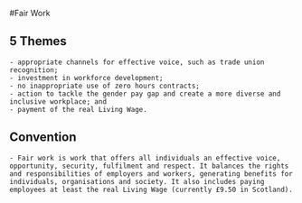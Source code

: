 #Fair Work

## 5 Themes
    - appropriate channels for effective voice, such as trade union recognition;
    - investment in workforce development;
    - no inappropriate use of zero hours contracts;
    - action to tackle the gender pay gap and create a more diverse and inclusive workplace; and
    - payment of the real Living Wage.

## Convention
    - Fair work is work that offers all individuals an effective voice, opportunity, security, fulfilment and respect. It balances the rights and responsibilities of employers and workers, generating benefits for individuals, organisations and society. It also includes paying employees at least the real Living Wage (currently £9.50 in Scotland). 
    

